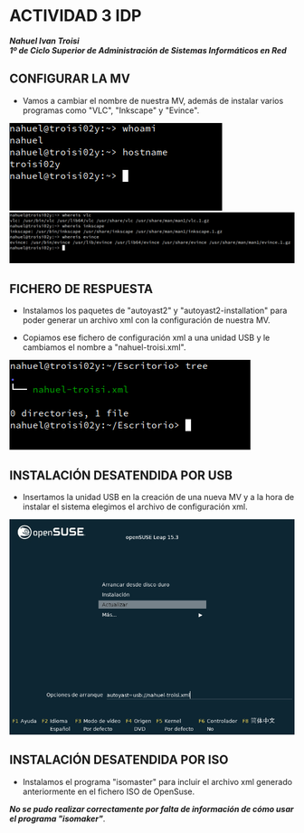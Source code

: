# ACTIVIDAD 3 IDP

***Nahuel Ivan Troisi***
<br>
***1º de Ciclo Superior de Administración de Sistemas Informáticos en Red***

## CONFIGURAR LA MV

+ Vamos a cambiar el nombre de nuestra MV, además de instalar varios programas como "VLC", "Inkscape" y "Evince".
<img src="https://github.com/Nahuel-Troisi/idp-21-22/blob/main/UT6/A1/img/1.png"> 
<img src="https://github.com/Nahuel-Troisi/idp-21-22/blob/main/UT6/A1/img/2.png"> 

## FICHERO DE RESPUESTA

+ Instalamos los paquetes de "autoyast2" y "autoyast2-installation" para poder generar un archivo xml con la configuración
de nuestra MV.

+ Copiamos ese fichero de configuración xml a una unidad USB y le cambiamos el nombre a "nahuel-troisi.xml".
<img src="https://github.com/Nahuel-Troisi/idp-21-22/blob/main/UT6/A1/img/3.png"> 

## INSTALACIÓN DESATENDIDA POR USB

+ Insertamos la unidad USB en la creación de una nueva MV y a la hora de instalar el sistema elegimos el
archivo de configuración xml. 
<img src="https://github.com/Nahuel-Troisi/idp-21-22/blob/main/UT6/A1/img/4.png"> 

## INSTALACIÓN DESATENDIDA POR ISO

+ Instalamos el programa "isomaster" para incluir el archivo xml generado anteriormente en el fichero ISO de
OpenSuse. 

***No se pudo realizar correctamente por falta de información de cómo usar el programa "isomaker"***. 
